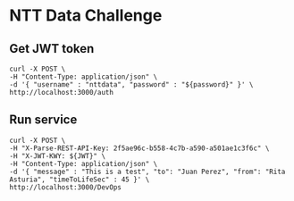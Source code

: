 # NTT Data Challenge

## Get JWT token

```shell
curl -X POST \
-H "Content-Type: application/json" \
-d '{ "username" : "nttdata", "password" : "${password}" }' \
http://localhost:3000/auth
```

## Run service

```shell
curl -X POST \
-H "X-Parse-REST-API-Key: 2f5ae96c-b558-4c7b-a590-a501ae1c3f6c" \
-H "X-JWT-KWY: ${JWT}" \
-H "Content-Type: application/json" \
-d '{ "message" : "This is a test", "to": "Juan Perez", "from": "Rita Asturia", "timeToLifeSec" : 45 }' \
http://localhost:3000/DevOps
```
